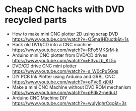 
# Cheap CNC hacks with DVD recycled parts
- How to make mini CNC plotter 2D using scrap DVD<br>
  https://www.youtube.com/watch?v=Q5ma1HDuotk&t=1s
- Hack old DVD/CD into a CNC machine<br>
  https://www.youtube.com/watch?v=RFo5MKSrM-k
- Arduino mini CNC plotter from DVD/CD drives<br>
  https://www.youtube.com/watch?v=E3vuzb_KL5c
- DVD/CD drive CNC mini plotter<br>
  https://www.youtube.com/watch?v=s_W0cPu5Gqs
- DIY PCB Ink Plotter using Arduino and GRBL CNC<br>
  https://www.youtube.com/watch?v=oPVc9ixj0iU
- Make a mini CNC Machine without DVD ROM mechanism<br>
  https://www.youtube.com/watch?v=pPdk2-neduU
- Arduino CNC Machine DIY<br>
  https://www.youtube.com/watch?v=wuIylqhrCgc&t=3s
